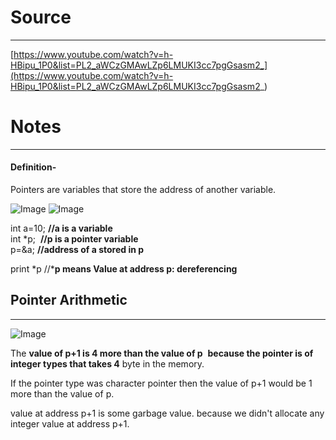 # Source
---

[https://www.youtube.com/watch?v=h-HBipu_1P0&list=PL2_aWCzGMAwLZp6LMUKI3cc7pgGsasm2_](https://www.youtube.com/watch?v=h-HBipu_1P0&list=PL2_aWCzGMAwLZp6LMUKI3cc7pgGsasm2_)  

# Notes
---


#### Definition-

Pointers are variables that store the address of another variable.  

![Image](http://blog.ashutoshdwivedi.in/tutorials/pointers/introduction%20to%20pointers/1.png)
![Image](http://blog.ashutoshdwivedi.in/tutorials/pointers/introduction%20to%20pointers/2.png)

  

int a=10; **//a is a variable**  
int *p;  **//p is a pointer variable**  
p=&a; **//address of a stored in p**

print *p   //***p means Value at address p: dereferencing**  

## **Pointer Arithmetic**


* * *
![Image](http://blog.ashutoshdwivedi.in/tutorials/pointers/introduction%20to%20pointers/3.png)


The **value of p+1 is 4 more than the value of p**  **because the pointer is of integer types that takes 4** byte in the memory.  

If the pointer type was character pointer then the value of p+1 would be 1 more than the value of p.   

value at address p+1 is some garbage value. because we didn't allocate any integer value at address p+1.
